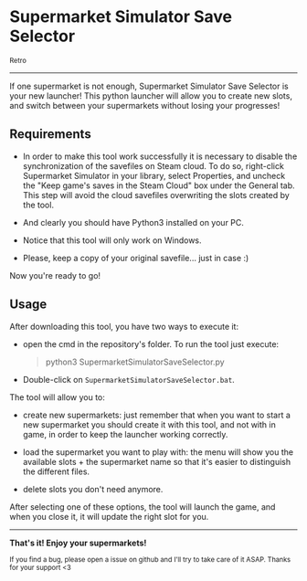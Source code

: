 # Supermarket Simulator Save Selector

<sub>Retro</sub>

--- 

If one supermarket is not enough, Supermarket Simulator Save Selector is your new launcher! This python launcher will allow you to create new slots, and switch between your supermarkets without losing your progresses!

## Requirements

- In order to make this tool work successfully it is necessary to disable the synchronization of the savefiles on Steam cloud. To do so, right-click
   Supermarket Simulator in your library, select Properties, and uncheck the "Keep 
  game's saves in the Steam Cloud" box under the General tab. This step will avoid the cloud savefiles overwriting the slots created by the tool.

- And clearly you should have Python3 installed on your PC.

- Notice that this tool will only work on Windows.

- Please, keep a copy of your original savefile... just in case :)

Now you're ready to go!

## Usage

After downloading this tool, you have two ways to execute it:

- open the cmd in the repository's folder. To run the tool just execute:
  
  > python3 SupermarketSimulatorSaveSelector.py

- Double-click on `SupermarketSimulatorSaveSelector.bat`.

The tool will allow you to:

- create new supermarkets: just remember that when you want to start a new supermarket you should create it with this tool, and not with in game, in order to keep the launcher working correctly.

- load the supermarket you want to play with: the menu will show you the available slots + the supermarket name so that it's easier to distinguish the different files.

- delete slots you don't need anymore.

After selecting one of these options, the tool will launch the game, and when you close it, it will update the right slot for you.

---

**That's it! Enjoy your supermarkets!**

<sub>If you find a bug, please open a issue on github and I'll try to take care of it ASAP. Thanks for your support <3</sub>
